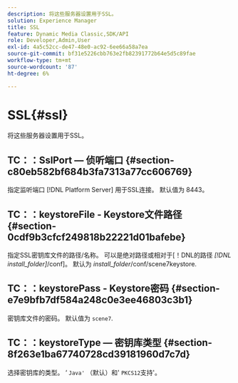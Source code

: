 ```yaml
---
description: 将这些服务器设置用于SSL。
solution: Experience Manager
title: SSL
feature: Dynamic Media Classic,SDK/API
role: Developer,Admin,User
exl-id: 4a5c52cc-de47-48e0-ac92-6ee66a58a7ea
source-git-commit: bf31e5226cbb763e2fb82391772b64e5d5c89fae
workflow-type: tm+mt
source-wordcount: '87'
ht-degree: 6%

---
```


# SSL{#ssl}

将这些服务器设置用于SSL。

## TC：：SslPort — 侦听端口 {#section-c80eb582bf684b3fa7313a77cc606769}

指定监听端口 [!DNL Platform Server] 用于SSL连接。 默认值为 8443。

## TC：：keystoreFile - Keystore文件路径 {#section-0cdf9b3cfcf249818b22221d01bafebe}

指定SSL密钥库文件的路径/名称。 可以是绝对路径或相对于[！DNL的路径 *[!DNL install_folder]*/conf]。 默认为 *install_folder*/conf/scene7keystore.

## TC：：keystorePass - Keystore密码 {#section-e7e9bfb7df584a248c0e3ee46803c3b1}

密钥库文件的密码。 默认值为 `scene7`.

## TC：：keystoreType — 密钥库类型 {#section-8f263e1ba67740728cd39181960d7c7d}

选择密钥库的类型。 ‘ `Java'` （默认）和&#39; `PKCS12`支持&#39;。
